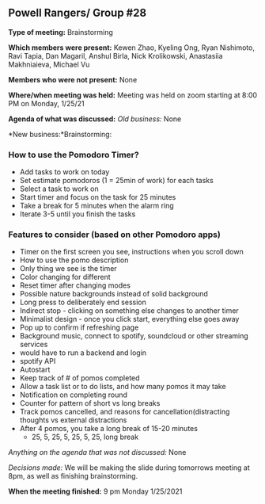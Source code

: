 ## Powell Rangers/ Group #28

**Type of meeting:** Brainstorming

**Which members were present:** Kewen Zhao, Kyeling Ong, Ryan Nishimoto, Ravi Tapia, Dan Magaril, Anshul Birla, Nick Krolikowski, Anastasiia Makhniaieva, Michael Vu

**Members who were not present:** None

**Where/when meeting was held:** Meeting was held on zoom starting at 8:00 PM on Monday, 1/25/21

**Agenda of what was discussed:**
*Old business:* None

*New business:*Brainstorming:

### How to use the Pomodoro Timer?
+ Add tasks to work on today
+ Set estimate pomodoros (1 = 25min of work) for each tasks
+ Select a task to work on
+ Start timer and focus on the task for 25 minutes
+ Take a break for 5 minutes when the alarm ring
+ Iterate 3-5 until you finish the tasks

### Features to consider (based on other Pomodoro apps)
+ Timer on the first screen you see, instructions when you scroll down
+ How to use the pomo description 
+ Only thing we see is the timer 
+ Color changing for different 
+ Reset timer after changing modes
+ Possible nature backgrounds instead of solid background
+ Long press to deliberately end session
+ Indirect stop - clicking on something else changes to another timer
+ Minimalist design - once you click start, everything else goes away
+ Pop up to confirm if refreshing page
+ Background music, connect to spotify, soundcloud or other streaming services
+ would have to run a backend and login 
+ spotify API
+ Autostart
+ Keep track of # of pomos completed
+ Allow a task list or to do lists, and how many pomos it may take
+ Notification on completing round
+ Counter for pattern of short vs long breaks
+ Track pomos cancelled, and reasons for cancellation(distracting thoughts vs external distractions
+ After 4 pomos, you take a long break of 15-20 minutes
  + 25, 5, 25, 5, 25, 5, 25, long break

*Anything on the agenda that was not discussed:* None

*Decisions made:* We will be making the slide during tomorrows meeting at 8pm, as well as finishing brainstorming.

**When the meeting finished:** 9 pm Monday 1/25/2021



